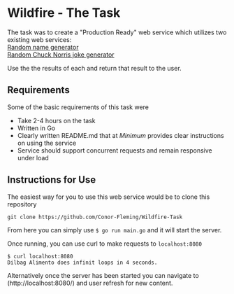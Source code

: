 # Wildfire - The Task
The task was to create a "Production Ready" web service which utilizes two existing web services:\
[Random name generator](https://names.mcquay.me/api/v0/)\
[Random Chuck Norris joke generator](http://joke.loc8u.com:8888/joke?limitTo=nerdy&firstName=John&lastName=Doe)

Use the the results of each and return that result to the user.

## Requirements
Some of the basic requirements of this task were
- Take 2-4 hours on the task
- Written in Go
- Clearly written README.md that at *Minimum* provides clear instructions on using the service
- Service should support concurrent requests and remain responsive under load

## Instructions for Use

The easiest way for you to use this web service would be to clone this repository
```
git clone https://github.com/Conor-Fleming/Wildfire-Task
```

From here you can simply use `$ go run main.go` and it will start the server.

Once running, you can use curl to make requests to ```localhost:8080```
```
$ curl localhost:8080                                                                                   
Dilbag Alimento does infinit loops in 4 seconds.
```

Alternatively once the server has been started you can navigate to (http://localhost:8080/) and user refresh for new content.
